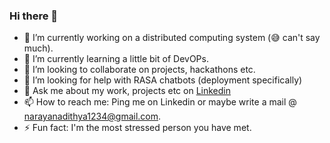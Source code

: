 ### Hi there 👋

- 🔭 I’m currently working on a distributed computing system (😅 can't say much).
- 🌱 I’m currently learning a little bit of DevOPs.
- 👯 I’m looking to collaborate on projects, hackathons etc.
- 🤔 I’m looking for help with RASA chatbots (deployment specifically)
- 💬 Ask me about my work, projects etc on [Linkedin](https://www.linkedin.com/in/adithya-narayan-3747081a3/)
- 📫 How to reach me: Ping me on Linkedin or maybe write a mail @ narayanadithya1234@gmail.com.
- ⚡ Fun fact: I'm the most stressed person you have met.


